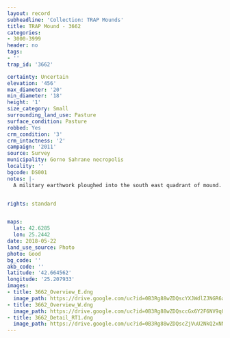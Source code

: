 ```yaml
---
layout: record
subheadline: 'Collection: TRAP Mounds'
title: TRAP Mound - 3662
categories:
- 3000-3999
header: no
tags:
- ''
trap_id: '3662'

certainty: Uncertain
elevation: '456'
max_diameter: '20'
min_diameter: '18'
height: '1'
size_category: Small
surrounding_land_use: Pasture
surface_condition: Pasture
robbed: Yes
crm_condition: '3'
crm_intactness: '2'
campaign: '2011'
source: Survey
municipality: Gorno Sahrane necropolis
locality: ''
bgcode: DS001
notes: |-
  A military earthwork ploughed into the south east quadrant of mound.


rights: standard


maps:
  lat: 42.6285
  lon: 25.2442
date: 2018-05-22
land_use_source: Photo
photo: Good
bg_code: ''
akb_code: ''
latitude: '42.664562'
longitude: '25.207933'
images:
- title: 3662_Overview_E.dng
  image_path: https://drive.google.com/uc?id=0B3Rg88wZDQscYXJWdlZJNGR6aW8
- title: 3662_Overview_W.dng
  image_path: https://drive.google.com/uc?id=0B3Rg88wZDQsccGx6Y2F6NV9qQUE
- title: 3662_Detail_RT1.dng
  image_path: https://drive.google.com/uc?id=0B3Rg88wZDQscZjVuU2NkQ2xNNEU
---
```

